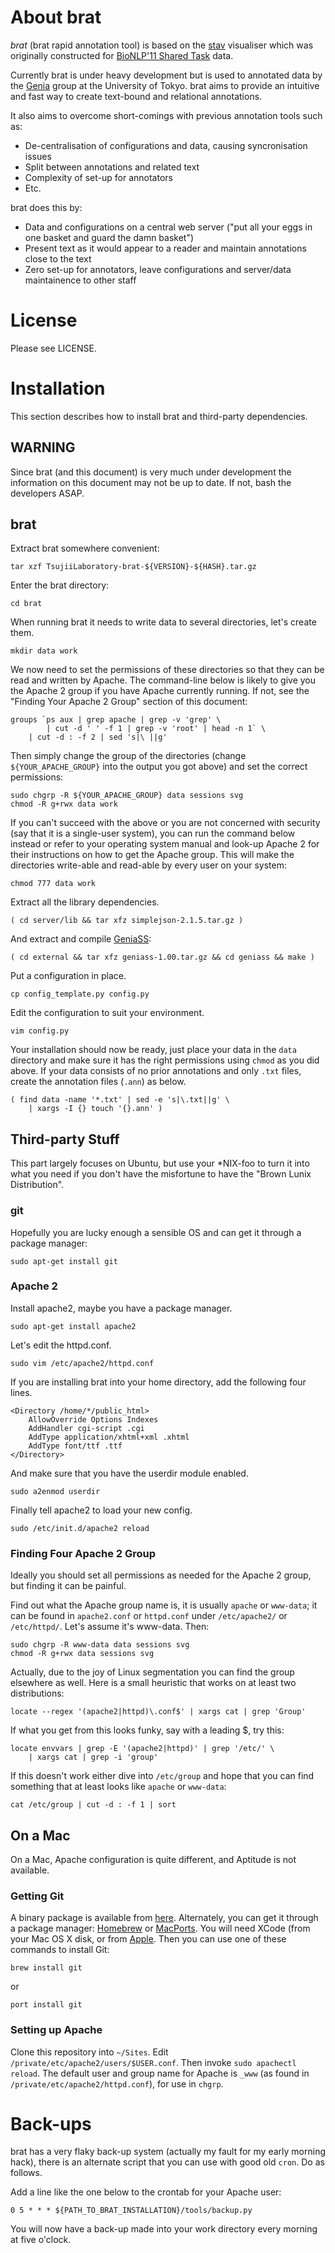 # About brat #

*brat* (brat rapid annotation tool) is based on the
[stav](https://github.com/TsujiiLaboratory/stav/) visualiser which was
originally constructed for
[BioNLP'11 Shared Task](https://sites.google.com/site/bionlpst/) data.

Currently brat is under heavy development but is used to annotated data by the
[Genia](http://www-tsujii.is.s.u-tokyo.ac.jp/GENIA/) group at the University
of Tokyo. brat aims to provide an intuitive and fast way to create text-bound
and relational annotations.

It also aims to overcome short-comings with previous annotation tools such as:

* De-centralisation of configurations and data, causing syncronisation issues
* Split between annotations and related text
* Complexity of set-up for annotators
* Etc.

brat does this by:

* Data and configurations on a central web server ("put all your eggs in one
basket and guard the damn basket")
* Present text as it would appear to a reader and maintain annotations close
to the text
* Zero set-up for annotators, leave configurations and server/data maintainence
to other staff

# License #

Please see LICENSE.

# Installation #

This section describes how to install brat and third-party dependencies.

## WARNING ##

Since brat (and this document) is very much under development the information
on this document may not be up to date. If not, bash the developers ASAP.

## brat ##

Extract brat somewhere convenient:

    tar xzf TsujiiLaboratory-brat-${VERSION}-${HASH}.tar.gz

Enter the brat directory:

    cd brat

When running brat it needs to write data to several directories, let's create
them.

    mkdir data work

We now need to set the permissions of these directories so that they can be
read and written by Apache. The command-line below is likely to give you the
Apache 2 group if you have Apache currently running. If not, see the "Finding
Your Apache 2 Group" section of this document:

    groups `ps aux | grep apache | grep -v 'grep' \
            | cut -d ' ' -f 1 | grep -v 'root' | head -n 1` \
        | cut -d : -f 2 | sed 's|\ ||g'

Then simply change the group of the directories (change `${YOUR_APACHE_GROUP}`
into the output you got above) and set the correct permissions:

    sudo chgrp -R ${YOUR_APACHE_GROUP} data sessions svg
    chmod -R g+rwx data work

If you can't succeed with the above or you are not concerned with security (say
that it is a single-user system), you can run the command below instead or
refer to your operating system manual and look-up Apache 2 for their
instructions on how to get the Apache group. This will make the directories
write-able and read-able by every user on your system:

    chmod 777 data work

Extract all the library dependencies.

    ( cd server/lib && tar xfz simplejson-2.1.5.tar.gz )

And extract and compile
[GeniaSS](http://www-tsujii.is.s.u-tokyo.ac.jp/~y-matsu/geniass/):

    ( cd external && tar xfz geniass-1.00.tar.gz && cd geniass && make )

Put a configuration in place.

    cp config_template.py config.py

Edit the configuration to suit your environment.

    vim config.py

Your installation should now be ready, just place your data in the `data`
directory and make sure it has the right permissions using `chmod` as you did
above. If your data consists of no prior annotations and only `.txt` files,
create the annotation files (`.ann`) as below.

    ( find data -name '*.txt' | sed -e 's|\.txt||g' \
        | xargs -I {} touch '{}.ann' )

## Third-party Stuff ##

This part largely focuses on Ubuntu, but use your \*NIX-foo to turn it into what
you need if you don't have the misfortune to have the
"Brown Lunix Distribution".

### git ###

Hopefully you are lucky enough a sensible OS and can get it through a package
manager:

    sudo apt-get install git

### Apache 2 ###

Install apache2, maybe you have a package manager.

    sudo apt-get install apache2

Let's edit the httpd.conf.

    sudo vim /etc/apache2/httpd.conf

If you are installing brat into your home directory, add the following four
lines.

    <Directory /home/*/public_html>
        AllowOverride Options Indexes
        AddHandler cgi-script .cgi
        AddType application/xhtml+xml .xhtml
        AddType font/ttf .ttf
    </Directory>

And make sure that you have the userdir module enabled.

    sudo a2enmod userdir

Finally tell apache2 to load your new config.

    sudo /etc/init.d/apache2 reload

### Finding Four Apache 2 Group ###

Ideally you should set all permissions as needed for the Apache 2 group, but
finding it can be painful.

Find out what the Apache group name is, it is usually `apache` or `www-data`;
it can be found in `apache2.conf` or `httpd.conf` under `/etc/apache2/` or
`/etc/httpd/`. Let's assume it's www-data. Then:

    sudo chgrp -R www-data data sessions svg
    chmod -R g+rwx data sessions svg

Actually, due to the joy of Linux segmentation you can find the group
elsewhere as well. Here is a small heuristic that works on at least two
distributions:

    locate --regex '(apache2|httpd)\.conf$' | xargs cat | grep 'Group'

If what you get from this looks funky, say with a leading $, try this:

    locate envvars | grep -E '(apache2|httpd)' | grep '/etc/' \
        | xargs cat | grep -i 'group'

If this doesn't work either dive into `/etc/group` and hope that you can find
something that at least looks like `apache` or `www-data`:

    cat /etc/group | cut -d : -f 1 | sort

## On a Mac ##

On a Mac, Apache configuration is quite different, and Aptitude is not
available.

### Getting Git ###

A binary package is available from
[here](http://code.google.com/p/git-osx-installer/downloads/list). Alternately,
you can get it through a package manager:
[Homebrew](https://github.com/mxcl/homebrew/wiki/installation) or
[MacPorts](http://www.macports.org/install.php). You will need XCode (from your
Mac OS X disk, or from [Apple](http://developer.apple.com/xcode/).
Then you can use one of these commands to install Git:

    brew install git

or

    port install git

### Setting up Apache ###

Clone this repository into `~/Sites`. Edit
`/private/etc/apache2/users/$USER.conf`. Then invoke `sudo apachectl reload`.
The default user and group name for Apache is `_www` (as found in
`/private/etc/apache2/httpd.conf`), for use in `chgrp`.

# Back-ups #
brat has a very flaky back-up system (actually my fault for my early morning
hack), there is an alternate script that you can use with good old `cron`.
Do as follows.

Add a line like the one below to the crontab for your Apache user:

    0 5 * * * ${PATH_TO_BRAT_INSTALLATION}/tools/backup.py

You will now have a back-up made into your work directory every morning at
five o'clock.
